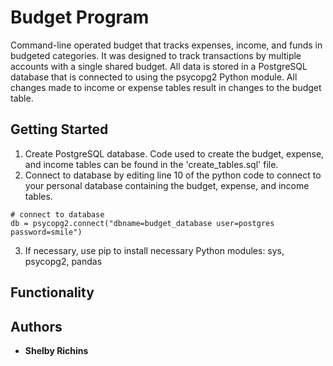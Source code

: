 # Budget Program

Command-line operated budget that tracks expenses, income, and funds in budgeted categories. It was designed to track transactions by multiple accounts with a single shared budget. All data is stored in a PostgreSQL database that is connected to using the psycopg2 Python module. All changes made to income or expense tables result in changes to the budget table.   

## Getting Started
1. Create PostgreSQL database. Code used to create the budget, expense, and income tables can be found in the 'create_tables.sql' file. 
2. Connect to database by editing line 10 of the python code to connect to your personal database containing the budget, expense, and income tables.
```
# connect to database
db = psycopg2.connect("dbname=budget_database user=postgres password=smile")
```
3. If necessary, use pip to install necessary Python modules: sys, psycopg2, pandas 

## Functionality



## Authors

* **Shelby Richins** 

